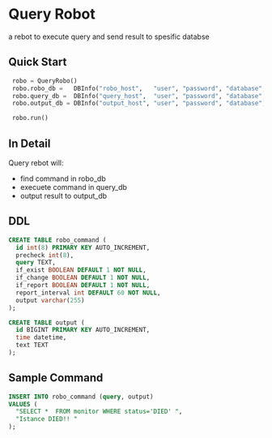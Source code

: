 # Query Robot

a rebot to execute query and send result to spesific databse

## Quick Start

```python
 robo = QueryRobo()
 robo.robo_db =   DBInfo("robo_host",   "user", "password", "database", 3306, "table")
 robo.query_db =  DBInfo("query_host",  "user", "password", "database", 3306)
 robo.output_db = DBInfo("output_host", "user", "password", "database", 3306, "table")

 robo.run()
```

## In Detail

Query rebot will:
- find command in robo_db
- execuete command in query_db
- output result to output_db


## DDL

```SQL
CREATE TABLE robo_command (
  id int(8) PRIMARY KEY AUTO_INCREMENT,
  precheck int(8),
  query TEXT,
  if_exist BOOLEAN DEFAULT 1 NOT NULL,
  if_change BOOLEAN DEFAULT 1 NOT NULL,
  if_report BOOLEAN DEFAULT 1 NOT NULL,
  report_interval int DEFAULT 60 NOT NULL,
  output varchar(255)
);

CREATE TABLE output (
  id BIGINT PRIMARY KEY AUTO_INCREMENT,
  time datetime,
  text TEXT
);
```

## Sample Command

```SQL
INSERT INTO robo_command (query, output)
VALUES (
  "SELECT *  FROM monitor WHERE status='DIED' ",
  "Istance DIED!! "
);
```
